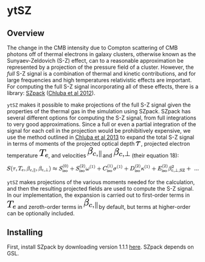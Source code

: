 # ytSZ

## Overview

The change in the CMB intensity due to Compton scattering of CMB
photons off of thermal electrons in galaxy clusters, otherwise known as the
Sunyaev-Zeldovich (S-Z) effect, can to a reasonable approximation be 
represented by a projection of the pressure field of a cluster. However, the 
*full* S-Z signal is a combination of thermal and kinetic
contributions, and for large frequencies and high temperatures
relativistic effects are important. For computing the full S-Z signal
incorporating all of these effects, there is a library:
[SZpack](http://www.jb.man.ac.uk/~jchluba/Science/SZpack/SZpack.html)
([Chluba et al 2012](http://adsabs.harvard.edu/abs/2012MNRAS.426..510C)).

`ytSZ` makes it possible to make projections of the full S-Z signal given the 
properties of the thermal gas in the simulation using SZpack. SZpack has 
several different options for computing the S-Z signal, from full
integrations to very good approximations. Since a full or even a
partial integration of the signal for each cell in the projection
would be prohibitively expensive, we use the method outlined in
[Chluba et al 2013](http://adsabs.harvard.edu/abs/2013MNRAS.430.3054C) to 
expand the total S-Z signal in terms of moments of the projected optical 
depth ![tau](images/tau.png), projected electron temperature 
![Te](images/te.png), and velocities ![beta_par](images/beta_par.png) and 
![beta_perp](images/beta_perp.png) (their equation 18):

![expansion](images/expansion.png)

`ytSZ` makes projections of the various moments needed for the
calculation, and then the resulting projected fields are used to
compute the S-Z signal. In our implementation, the expansion is carried out 
to first-order terms in ![Te](images/te.png) and zeroth-order terms in
![beta_par](images/beta_par.png) by default, but terms at higher-order can 
be optionally included.

## Installing

First, install SZpack by downloading version 1.1.1 
[here](https://www.cita.utoronto.ca/~jchluba/SZpack/_Downloads_/SZpack.v1.1.1.tar.gz).
SZpack depends on GSL. 

